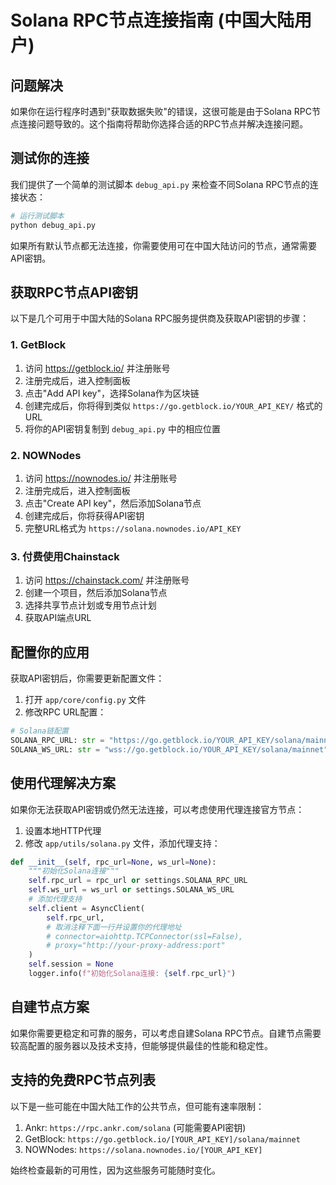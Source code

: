 # Solana RPC节点连接指南 (中国大陆用户)

## 问题解决

如果你在运行程序时遇到"获取数据失败"的错误，这很可能是由于Solana RPC节点连接问题导致的。这个指南将帮助你选择合适的RPC节点并解决连接问题。

## 测试你的连接

我们提供了一个简单的测试脚本 `debug_api.py` 来检查不同Solana RPC节点的连接状态：

```bash
# 运行测试脚本
python debug_api.py
```

如果所有默认节点都无法连接，你需要使用可在中国大陆访问的节点，通常需要API密钥。

## 获取RPC节点API密钥

以下是几个可用于中国大陆的Solana RPC服务提供商及获取API密钥的步骤：

### 1. GetBlock

1. 访问 https://getblock.io/ 并注册账号
2. 注册完成后，进入控制面板
3. 点击"Add API key"，选择Solana作为区块链
4. 创建完成后，你将得到类似 `https://go.getblock.io/YOUR_API_KEY/` 格式的URL
5. 将你的API密钥复制到 `debug_api.py` 中的相应位置

### 2. NOWNodes

1. 访问 https://nownodes.io/ 并注册账号
2. 注册完成后，进入控制面板
3. 点击"Create API key"，然后添加Solana节点
4. 创建完成后，你将获得API密钥
5. 完整URL格式为 `https://solana.nownodes.io/API_KEY`

### 3. 付费使用Chainstack

1. 访问 https://chainstack.com/ 并注册账号
2. 创建一个项目，然后添加Solana节点
3. 选择共享节点计划或专用节点计划
4. 获取API端点URL

## 配置你的应用

获取API密钥后，你需要更新配置文件：

1. 打开 `app/core/config.py` 文件
2. 修改RPC URL配置：

```python
# Solana链配置
SOLANA_RPC_URL: str = "https://go.getblock.io/YOUR_API_KEY/solana/mainnet"  # 替换为你的API URL
SOLANA_WS_URL: str = "wss://go.getblock.io/YOUR_API_KEY/solana/mainnet"  # WebSocket URL
```

## 使用代理解决方案

如果你无法获取API密钥或仍然无法连接，可以考虑使用代理连接官方节点：

1. 设置本地HTTP代理
2. 修改 `app/utils/solana.py` 文件，添加代理支持：

```python
def __init__(self, rpc_url=None, ws_url=None):
    """初始化Solana连接"""
    self.rpc_url = rpc_url or settings.SOLANA_RPC_URL
    self.ws_url = ws_url or settings.SOLANA_WS_URL
    # 添加代理支持
    self.client = AsyncClient(
        self.rpc_url, 
        # 取消注释下面一行并设置你的代理地址
        # connector=aiohttp.TCPConnector(ssl=False),
        # proxy="http://your-proxy-address:port"
    )
    self.session = None
    logger.info(f"初始化Solana连接: {self.rpc_url}")
```

## 自建节点方案

如果你需要更稳定和可靠的服务，可以考虑自建Solana RPC节点。自建节点需要较高配置的服务器以及技术支持，但能够提供最佳的性能和稳定性。

## 支持的免费RPC节点列表

以下是一些可能在中国大陆工作的公共节点，但可能有速率限制：

1. Ankr: `https://rpc.ankr.com/solana` (可能需要API密钥)
2. GetBlock: `https://go.getblock.io/[YOUR_API_KEY]/solana/mainnet`
3. NOWNodes: `https://solana.nownodes.io/[YOUR_API_KEY]`

始终检查最新的可用性，因为这些服务可能随时变化。 